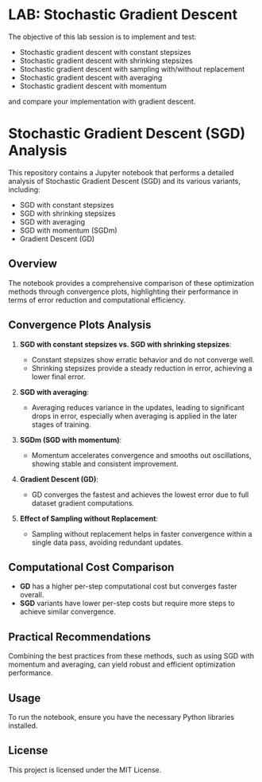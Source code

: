
# LAB: Stochastic Gradient Descent
The objective of this lab session is to implement and test:
- Stochastic gradient descent with constant stepsizes
- Stochastic gradient descent with shrinking stepsizes
- Stochastic gradient descent with sampling with/without replacement
- Stochastic gradient descent with averaging
- Stochastic gradient descent with momentum

and compare your implementation with gradient descent.


# Stochastic Gradient Descent (SGD) Analysis
This repository contains a Jupyter notebook that performs a detailed analysis of Stochastic Gradient Descent (SGD) and its various variants, including:
- SGD with constant stepsizes
- SGD with shrinking stepsizes
- SGD with averaging
- SGD with momentum (SGDm)
- Gradient Descent (GD)

## Overview

The notebook provides a comprehensive comparison of these optimization methods through convergence plots, highlighting their performance in terms of error reduction and computational efficiency.

## Convergence Plots Analysis

1. **SGD with constant stepsizes vs. SGD with shrinking stepsizes**:
    - Constant stepsizes show erratic behavior and do not converge well.
    - Shrinking stepsizes provide a steady reduction in error, achieving a lower final error.

2. **SGD with averaging**:
    - Averaging reduces variance in the updates, leading to significant drops in error, especially when averaging is applied in the later stages of training.

3. **SGDm (SGD with momentum)**:
    - Momentum accelerates convergence and smooths out oscillations, showing stable and consistent improvement.

4. **Gradient Descent (GD)**:
    - GD converges the fastest and achieves the lowest error due to full dataset gradient computations.

5. **Effect of Sampling without Replacement**:
    - Sampling without replacement helps in faster convergence within a single data pass, avoiding redundant updates.

## Computational Cost Comparison

- **GD** has a higher per-step computational cost but converges faster overall.
- **SGD** variants have lower per-step costs but require more steps to achieve similar convergence.

## Practical Recommendations

Combining the best practices from these methods, such as using SGD with momentum and averaging, can yield robust and efficient optimization performance.

## Usage
To run the notebook, ensure you have the necessary Python libraries installed.

## License

This project is licensed under the MIT License.

